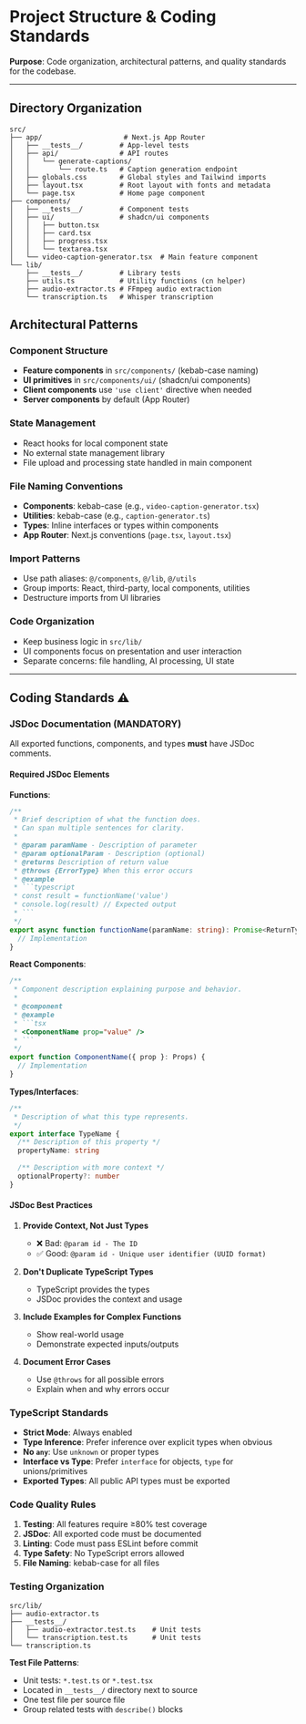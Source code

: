 # Project Structure & Coding Standards

**Purpose**: Code organization, architectural patterns, and quality standards for the codebase.

---

## Directory Organization

```
src/
├── app/                    # Next.js App Router
│   ├── __tests__/         # App-level tests
│   ├── api/               # API routes
│   │   └── generate-captions/
│   │       └── route.ts   # Caption generation endpoint
│   ├── globals.css        # Global styles and Tailwind imports
│   ├── layout.tsx         # Root layout with fonts and metadata
│   └── page.tsx           # Home page component
├── components/
│   ├── __tests__/         # Component tests
│   ├── ui/                # shadcn/ui components
│   │   ├── button.tsx
│   │   ├── card.tsx
│   │   ├── progress.tsx
│   │   └── textarea.tsx
│   └── video-caption-generator.tsx  # Main feature component
└── lib/
    ├── __tests__/         # Library tests
    ├── utils.ts           # Utility functions (cn helper)
    ├── audio-extractor.ts # FFmpeg audio extraction
    └── transcription.ts   # Whisper transcription
```

## Architectural Patterns

### Component Structure
- **Feature components** in `src/components/` (kebab-case naming)
- **UI primitives** in `src/components/ui/` (shadcn/ui components)
- **Client components** use `'use client'` directive when needed
- **Server components** by default (App Router)

### State Management
- React hooks for local component state
- No external state management library
- File upload and processing state handled in main component

### File Naming Conventions
- **Components**: kebab-case (e.g., `video-caption-generator.tsx`)
- **Utilities**: kebab-case (e.g., `caption-generator.ts`)
- **Types**: Inline interfaces or types within components
- **App Router**: Next.js conventions (`page.tsx`, `layout.tsx`)

### Import Patterns
- Use path aliases: `@/components`, `@/lib`, `@/utils`
- Group imports: React, third-party, local components, utilities
- Destructure imports from UI libraries

### Code Organization
- Keep business logic in `src/lib/`
- UI components focus on presentation and user interaction
- Separate concerns: file handling, AI processing, UI state

---

## Coding Standards ⚠️

### JSDoc Documentation (MANDATORY)

All exported functions, components, and types **must** have JSDoc comments.

#### Required JSDoc Elements

**Functions**:
```typescript
/**
 * Brief description of what the function does.
 * Can span multiple sentences for clarity.
 * 
 * @param paramName - Description of parameter
 * @param optionalParam - Description (optional)
 * @returns Description of return value
 * @throws {ErrorType} When this error occurs
 * @example
 * ```typescript
 * const result = functionName('value')
 * console.log(result) // Expected output
 * ```
 */
export async function functionName(paramName: string): Promise<ReturnType> {
  // Implementation
}
```

**React Components**:
```typescript
/**
 * Component description explaining purpose and behavior.
 * 
 * @component
 * @example
 * ```tsx
 * <ComponentName prop="value" />
 * ```
 */
export function ComponentName({ prop }: Props) {
  // Implementation
}
```

**Types/Interfaces**:
```typescript
/**
 * Description of what this type represents.
 */
export interface TypeName {
  /** Description of this property */
  propertyName: string
  
  /** Description with more context */
  optionalProperty?: number
}
```

#### JSDoc Best Practices

1. **Provide Context, Not Just Types**
   - ❌ Bad: `@param id - The ID`
   - ✅ Good: `@param id - Unique user identifier (UUID format)`

2. **Don't Duplicate TypeScript Types**
   - TypeScript provides the types
   - JSDoc provides the context and usage

3. **Include Examples for Complex Functions**
   - Show real-world usage
   - Demonstrate expected inputs/outputs

4. **Document Error Cases**
   - Use `@throws` for all possible errors
   - Explain when and why errors occur

### TypeScript Standards

- **Strict Mode**: Always enabled
- **Type Inference**: Prefer inference over explicit types when obvious
- **No `any`**: Use `unknown` or proper types
- **Interface vs Type**: Prefer `interface` for objects, `type` for unions/primitives
- **Exported Types**: All public API types must be exported

### Code Quality Rules

1. **Testing**: All features require ≥80% test coverage
2. **JSDoc**: All exported code must be documented
3. **Linting**: Code must pass ESLint before commit
4. **Type Safety**: No TypeScript errors allowed
5. **File Naming**: kebab-case for all files

### Testing Organization

```
src/lib/
├── audio-extractor.ts
├── __tests__/
│   ├── audio-extractor.test.ts    # Unit tests
│   └── transcription.test.ts      # Unit tests
└── transcription.ts
```

**Test File Patterns**:
- Unit tests: `*.test.ts` or `*.test.tsx`
- Located in `__tests__/` directory next to source
- One test file per source file
- Group related tests with `describe()` blocks